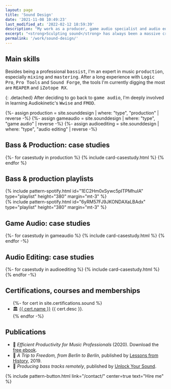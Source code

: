 ```yaml
---
layout: page
title: 'Sound Design'
date: '2021-11-08 10:49:23'
last_modified_at: '2022-02-12 18:59:39'
description: "My work as a producer, game audio specialist and audio editor."
excerpt: "<strong>Sculpting sound</strong> has always been a massive creative push. Whether creating the foundation with the bass, realizing an artist’s vision by producing and mixing, recording in the field for game audio and up to editing and restoration, sound design is a constant source of excitement."
permalink: '/work/sound-design/'
---
```

## Main skills

Besides being a professional <kbd>bassist</kbd>, I'm an expert in music <kbd>production</kbd>, especially <kbd>mixing</kbd> and <kbd>mastering</kbd>. After a long experience with <kbd>Logic Pro</kbd>, <kbd>Pro Tools</kbd> and <kbd>Sound Forge</kbd>, the tools I'm currently digging the most are <kbd>REAPER</kbd> and <kbd>iZotope RX</kbd>. 

{: .detached}
After deciding to go back to <kbd>game audio</kbd>, I'm deeply involved in learning Audiokinetic's <kbd>Wwise</kbd> and <kbd>FMOD</kbd>.

<section class="m2m-entry my-5 pb-1">
{%- assign production = site.sounddesign | where: "type", "production" | reverse -%}
{%- assign gameaudio = site.sounddesign | where: "type", "game audio" | reverse -%}
{%- assign audioediting = site.sounddesign | where: "type", "audio editing" | reverse -%}
  <div class="h-feed">
  <h2 class="p-name h1 fs-1 text-center text-uppercase m2m-text-rotate mt-5">Bass & Production: case studies</h2>
    <div class="card-group mt-5">
      <div class="row row-cols-1 row-cols-sm-2 g-4">
        {%- for casestudy in production %}
        {% include card-casestudy.html %}
        {% endfor %}
      </div>
    </div>
  </div>
  <h2 class="h1 fs-2 text-center m2m-text-rotate mt-5">Bass & production playlists</h2>
  <div class="row row-cols-1 row-cols-sm-2 g-4">
    <div class="col">
      {% include pattern-spotify.html id="1EC2Hm0xSywc5pITPMhuIA" type="playlist" height="380" margin="mt-3" %}
    </div>
    <div class="col">
      {% include pattern-spotify.html id="6yRM57FJ9JKONDAXaLBAdx" type="playlist" height="380" margin="mt-3" %}
    </div>
  </div>
</section>
<section class="m2m-entry my-5 pb-3">
  <div class="h-feed">
  <h2 class="p-name h1 fs-1 text-center text-uppercase m2m-text-rotate my-5">Game Audio: case studies</h2>  
    <div class="card-group mt-5 pb-3">
      <div class="row row-cols-1 row-cols-sm-2 g-4">
      {%- for casestudy in gameaudio %}
      {% include card-casestudy.html %}
      {% endfor -%}
      </div>
    </div>    
  </div>
</section>
<section class="m2m-entry my-5 pb-3">
  <div class="h-feed">
  <h2 class="p-name h1 fs-1 text-center text-uppercase m2m-text-rotate my-5">Audio Editing: case studies</h2>
    <div class="card-group pb-3">
      <div class="row row-cols-1 row-cols-sm-2 g-4">
      {%- for casestudy in audioediting %}
      {% include card-casestudy.html %}
      {% endfor -%}
      </div>
    </div>  
  </div>
</section>

## Certifications, courses and memberships

<ul class="list-group list-group-flush ps-0">
  {%- for cert in site.certifications.sound %}
  <li class="list-group-item my-0 ps-0 pb-3">
    <span class="pe-1">🏛</span> <a href="{{ cert.href }}">{{ cert.name }}</a> {{ cert.desc }}.
  </li>
  {% endfor -%}
</ul>

## Publications

<ul class="list-group list-group-flush ps-0">
  <li class="list-group-item my-0 ps-0 pb-3"><span class="pe-1">📒</span> <em>Efficient Productivity for Music Professionals</em> (2020). Download the <a href="/work/project-management/">free ebook</a>.</li>
  <li class="list-group-item my-0 ps-0 pb-3"><span class="pe-1">📒</span> <em>A Trip to Freedom, from Berlin to Berlin</em>, published by <a href="https://medium.com/lessons-from-history/a-trip-to-freedom-from-berlin-to-berlin-e9725231eb2e">Lessons from History</a>, 2019.</li>
  <li class="list-group-item my-0 ps-0 pb-3"><span class="pe-1">📒</span> <em>Producing bass tracks remotely</em>, published by <a href="https://unlockyoursound.com/producing-bass-tracks-remotely/">Unlock Your Sound</a>.</li>
</ul>

{% include pattern-button.html link="/contact/" center=true text="Hire me" %}